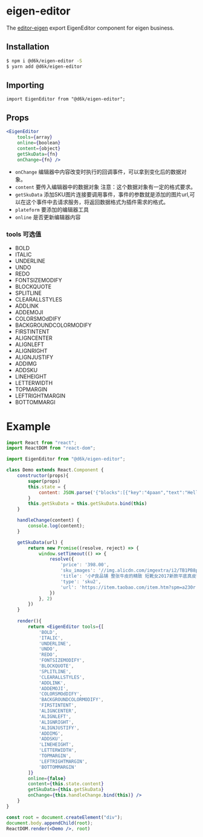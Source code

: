 # eigen-editor
The [editor-eigen](https://www.npmjs.com/package/@d6k/eigen-editor) export EigenEditor component for eigen business.

## Installation 
```sh
$ npm i @d6k/eigen-editor -S
$ yarn add @d6k/eigen-editor
```
## Importing
```
import EigenEditor from "@d6k/eigen-editor";
```
## Props 
```jsx
<EigenEditor 
    tools={array} 
    online={boolean} 
    content={object} 
    getSkuData={fn}
    onChange={fn} />
```
+ `onChange` 编辑器中内容改变时执行的回调事件，可以拿到变化后的数据对象。
+ `content` 要传入编辑器中的数据对象 注意：这个数据对象有一定的格式要求。
+ `getSkuData` 添加SKU图片连接要调用事件，事件的参数就是添加的图片url,可以在这个事件中去请求服务，将返回数据格式为插件需求的格式。
+ `plateform` 要添加的编辑器工具
+ `online` 是否更新编辑器内容

### tools 可选值
+ BOLD
+ ITALIC
+ UNDERLINE
+ UNDO
+ REDO
+ FONTSIZEMODIFY
+ BLOCKQUOTE
+ SPLITLINE
+ CLEARALLSTYLES
+ ADDLINK
+ ADDEMOJI
+ COLORSMOdDIFY
+ BACKGROUNDCOLORMODIFY
+ FIRSTINTENT
+ ALIGNCENTER
+ ALIGNLEFT
+ ALIGNRIGHT
+ ALIGNJUSTIFY
+ ADDIMG
+ ADDSKU
+ LINEHEIGHT
+ LETTERWIDTH
+ TOPMARGIN
+ LEFTRIGHTMARGIN
+ BOTTOMMARGI

# Example  

```jsx
import React from "react";
import ReactDOM from "react-dom";

import EigenEditor from "@d6k/eigen-editor";

class Demo extends React.Component {
    constructor(props){
        super(props)
        this.state = {
            content: JSON.parse('{"blocks":[{"key":"4paan","text":"Hello","type":"unstyled","depth":0,"inlineStyleRanges":[],"entityRanges":[],"data":{}}],"entityMap":{}}')
        }
        this.getSkuData = this.getSkuData.bind(this)
    }

    handleChange(content) {
        console.log(content);
    }

    getSkuData(url) {
        return new Promise((resolve, reject) => {
            window.setTimeout(() => {
                resolve({
                    'price': '398.00',
                    'sku_images': '//img.alicdn.com/imgextra/i2/TB1PB8paXYM8KJjSZFuYXIf7FXa_M2.SS2',
                    'title': '小P良品铺 整张牛皮的精致 短靴女2017新款平底真皮铆钉牛皮靴子',
                    'type': 'sku2',
                    'url': 'https://item.taobao.com/item.htm?spm=a230r.1.14.22.34d544d20SAHVe&id=560966390234&ns=1&abbucket=11#detail'
                })
            }, 2)
        })
    }
    
    render(){
        return <EigenEditor tools={[
            'BOLD',
            'ITALIC',
            'UNDERLINE',
            'UNDO',
            'REDO',
            'FONTSIZEMODIFY',
            'BLOCKQUOTE',
            'SPLITLINE',
            'CLEARALLSTYLES',
            'ADDLINK',
            'ADDEMOJI',
            'COLORSMOdDIFY',
            'BACKGROUNDCOLORMODIFY',
            'FIRSTINTENT',
            'ALIGNCENTER',
            'ALIGNLEFT',
            'ALIGNRIGHT',
            'ALIGNJUSTIFY',
            'ADDIMG',
            'ADDSKU',
            'LINEHEIGHT',
            'LETTERWIDTH',
            'TOPMARGIN',
            'LEFTRIGHTMARGIN',
            'BOTTOMMARGIN'
        ]}
        online={false} 
        content={this.state.content} 
        getSkuData={this.getSkuData}
        onChange={this.handleChange.bind(this)} />
    }
}

const root = document.createElement("div");
document.body.appendChild(root);
ReactDOM.render(<Demo />, root)
```
